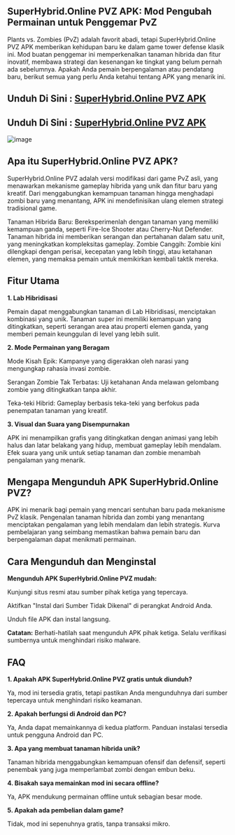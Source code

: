 ## SuperHybrid.Online PVZ APK: Mod Pengubah Permainan untuk Penggemar PvZ

Plants vs. Zombies (PvZ) adalah favorit abadi, tetapi SuperHybrid.Online PVZ APK memberikan kehidupan baru ke dalam game tower defense klasik ini. Mod buatan penggemar ini memperkenalkan tanaman hibrida dan fitur inovatif, membawa strategi dan kesenangan ke tingkat yang belum pernah ada sebelumnya. Apakah Anda pemain berpengalaman atau pendatang baru, berikut semua yang perlu Anda ketahui tentang APK yang menarik ini.

## Unduh Di Sini : [SuperHybrid.Online PVZ APK](https://apkfyp.com/superhybridonline.html)

## Unduh Di Sini : [SuperHybrid.Online PVZ APK](https://apkfyp.com/superhybridonline-pvz.html)

![image](https://github.com/user-attachments/assets/c256e1b4-61cd-4765-87f9-6241dbee2bc8)


## Apa itu SuperHybrid.Online PVZ APK?

SuperHybrid.Online PVZ adalah versi modifikasi dari game PvZ asli, yang menawarkan mekanisme gameplay hibrida yang unik dan fitur baru yang kreatif. Dari menggabungkan kemampuan tanaman hingga menghadapi zombi baru yang menantang, APK ini mendefinisikan ulang elemen strategi tradisional game.

Tanaman Hibrida Baru: Bereksperimenlah dengan tanaman yang memiliki kemampuan ganda, seperti Fire-Ice Shooter atau Cherry-Nut Defender. Tanaman hibrida ini memberikan serangan dan pertahanan dalam satu unit, yang meningkatkan kompleksitas gameplay. Zombie Canggih: Zombie kini dilengkapi dengan perisai, kecepatan yang lebih tinggi, atau ketahanan elemen, yang memaksa pemain untuk memikirkan kembali taktik mereka.

## Fitur Utama

**1. Lab Hibridisasi**

Pemain dapat menggabungkan tanaman di Lab Hibridisasi, menciptakan kombinasi yang unik. Tanaman super ini memiliki kemampuan yang ditingkatkan, seperti serangan area atau properti elemen ganda, yang memberi pemain keunggulan di level yang lebih sulit.

**2. Mode Permainan yang Beragam**

Mode Kisah Epik: Kampanye yang digerakkan oleh narasi yang mengungkap rahasia invasi zombie.

Serangan Zombie Tak Terbatas: Uji ketahanan Anda melawan gelombang zombie yang ditingkatkan tanpa akhir.

Teka-teki Hibrid: Gameplay berbasis teka-teki yang berfokus pada penempatan tanaman yang kreatif.

**3. Visual dan Suara yang Disempurnakan**

APK ini menampilkan grafis yang ditingkatkan dengan animasi yang lebih halus dan latar belakang yang hidup, membuat gameplay lebih mendalam. Efek suara yang unik untuk setiap tanaman dan zombie menambah pengalaman yang menarik.

## Mengapa Mengunduh APK SuperHybrid.Online PVZ?

APK ini menarik bagi pemain yang mencari sentuhan baru pada mekanisme PvZ klasik. Pengenalan tanaman hibrida dan zombi yang menantang menciptakan pengalaman yang lebih mendalam dan lebih strategis. Kurva pembelajaran yang seimbang memastikan bahwa pemain baru dan berpengalaman dapat menikmati permainan.

## Cara Mengunduh dan Menginstal

**Mengunduh APK SuperHybrid.Online PVZ mudah:**

Kunjungi situs resmi atau sumber pihak ketiga yang tepercaya.

Aktifkan "Instal dari Sumber Tidak Dikenal" di perangkat Android Anda.

Unduh file APK dan instal langsung.

**Catatan:** Berhati-hatilah saat mengunduh APK pihak ketiga. Selalu verifikasi sumbernya untuk menghindari risiko malware.

## FAQ

**1. Apakah APK SuperHybrid.Online PVZ gratis untuk diunduh?**

Ya, mod ini tersedia gratis, tetapi pastikan Anda mengunduhnya dari sumber tepercaya untuk menghindari risiko keamanan.

**2. Apakah berfungsi di Android dan PC?**

Ya, Anda dapat memainkannya di kedua platform. Panduan instalasi tersedia untuk pengguna Android dan PC.

**3. Apa yang membuat tanaman hibrida unik?**

Tanaman hibrida menggabungkan kemampuan ofensif dan defensif, seperti penembak yang juga memperlambat zombi dengan embun beku.

**4. Bisakah saya memainkan mod ini secara offline?**

Ya, APK mendukung permainan offline untuk sebagian besar mode.

**5. Apakah ada pembelian dalam game?**

Tidak, mod ini sepenuhnya gratis, tanpa transaksi mikro.
